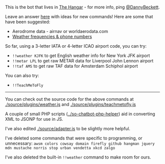 This is the bot that lives in [The Hangar](http://chat.stackexchange.com/rooms/12036/the-hangar) - for more info, ping [@DannyBeckett](http://aviation.stackexchange.com/users/97/danny-beckett).

Leave an answer [here](http://meta.aviation.stackexchange.com/questions/156/what-would-you-like-the-chat-bot-to-do) with ideas for new commands! Here are some that have been suggested:

- Aerodrome data - airnav or worldaerodata.com
- [Weather frequencies & phone numbers](https://www.faa.gov/air_traffic/weather/asos/)

So far, using a 3-letter IATA or 4-letter ICAO airport code, you can try:

- `!!weather KJFK` to get English weather info for New York JFK airport
- `!!metar LPL` to get raw METAR data for Liverpool John Lennon airport
- `!!taf AMS` to get raw TAF data for Amsterdam Schiphol airport

You can also try:

- `!!TeachMeToFly`

---

You can check out the source code for the above commands at [./source/plugins/weather.js](https://github.com/dannybeckett/SO-ChatBot/blob/master/source/plugins/weather.js) and [./source/plugins/teachmetofly.js](https://github.com/dannybeckett/SO-ChatBot/blob/master/source/plugins/teachmetofly.js)

A couple of small PHP scripts ([../so-chatbot-php-helper](https://github.com/dannybeckett/so-chatbot-php-helper)) aid in converting XML to JSONP for use in JS.

I've also edited [./source/adapter.js](https://github.com/dannybeckett/SO-ChatBot/commit/d257d954f405f194670a24b59d781c974fffaf0e) to be slightly more helpful.

I've deleted some commands that were specific to programming, or unnecessary: `awsm colors cowsay domain firefly github hangman jquery mdn mustache norris stop urban vendetta xkcd zalgo`

I've also deleted the built-in `!!weather` command to make room for ours.
